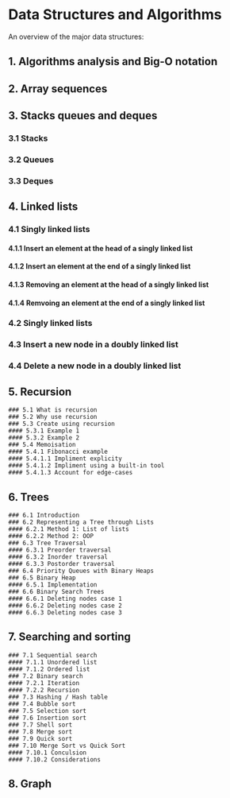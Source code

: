 # Data Structures and Algorithms

An overview of the major data structures:

## 1. Algorithms analysis and Big-O notation  
## 2. Array sequences  
## 3. Stacks queues and deques  
### 3.1 Stacks  
### 3.2 Queues  
### 3.3 Deques  
## 4. Linked lists  
### 4.1 Singly linked lists  
#### 4.1.1 Insert an element at the head of a singly linked list  
#### 4.1.2 Insert an element at the end of a singly linked list  
#### 4.1.3 Removing an element at the head of a singly linked list  
#### 4.1.4 Remvoing an element at the end of a singly linked list  
### 4.2 Singly linked lists  
### 4.3 Insert a new node in a doubly linked list  
### 4.4 Delete a new node in a doubly linked list  
## 5. Recursion  
    ### 5.1 What is recursion  
    ### 5.2 Why use recursion  
    ### 5.3 Create using recursion  
    #### 5.3.1 Example 1  
    #### 5.3.2 Example 2  
    ### 5.4 Memoisation  
    #### 5.4.1 Fibonacci example  
    #### 5.4.1.1 Impliment explicity  
    #### 5.4.1.2 Impliment using a built-in tool  
    #### 5.4.1.3 Account for edge-cases  
## 6. Trees  
    ### 6.1 Introduction  
    ### 6.2 Representing a Tree through Lists  
    #### 6.2.1 Method 1: List of lists  
    #### 6.2.2 Method 2: OOP  
    ### 6.3 Tree Traversal  
    #### 6.3.1 Preorder traversal  
    #### 6.3.2 Inorder traversal  
    #### 6.3.3 Postorder traversal  
    ### 6.4 Priority Queues with Binary Heaps  
    ### 6.5 Binary Heap  
    #### 6.5.1 Implementation  
    ### 6.6 Binary Search Trees  
    #### 6.6.1 Deleting nodes case 1  
    #### 6.6.2 Deleting nodes case 2  
    #### 6.6.3 Deleting nodes case 3  
 ## 7. Searching and sorting  
    ### 7.1 Sequential search  
    #### 7.1.1 Unordered list  
    #### 7.1.2 Ordered list  
    ### 7.2 Binary search  
    #### 7.2.1 Iteration  
    #### 7.2.2 Recursion  
    ### 7.3 Hashing / Hash table  
    ### 7.4 Bubble sort  
    ### 7.5 Selection sort  
    ### 7.6 Insertion sort  
    ### 7.7 Shell sort  
    ### 7.8 Merge sort  
    ### 7.9 Quick sort  
    ### 7.10 Merge Sort vs Quick Sort  
    #### 7.10.1 Conculsion  
    #### 7.10.2 Considerations  
## 8. Graph  